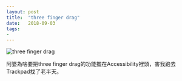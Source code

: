 ```yaml
---
layout: post
title:  "three finger drag"
date:   2018-09-03
tags:
- 
---
```

![three finger drag](/assets/media/2018-09-03-three-finger-drag)

阿婆為啥要把three finger drag的功能擺在Accessibility裡頭，害我跑去Trackpad找了老半天。